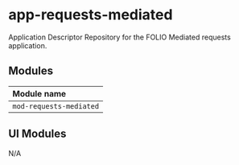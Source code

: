 # app-requests-mediated

Application Descriptor Repository for the FOLIO Mediated requests application.


## Modules

| Module name        |
|:-------------------|
| `mod-requests-mediated` |

## UI Modules

N/A